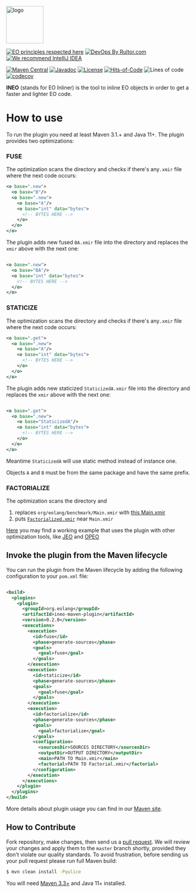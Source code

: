 <img alt="logo" src="https://www.objectionary.com/cactus.svg" height="100px" />

[![EO principles respected here](https://www.elegantobjects.org/badge.svg)](https://www.elegantobjects.org)
[![DevOps By Rultor.com](http://www.rultor.com/b/objectionary/eo)](http://www.rultor.com/p/objectionary/eo)
[![We recommend IntelliJ IDEA](https://www.elegantobjects.org/intellij-idea.svg)](https://www.jetbrains.com/idea/)


[![Maven Central](https://img.shields.io/maven-central/v/org.eolang/ineo-maven-plugin.svg)](https://maven-badges.herokuapp.com/maven-central/org.eolang/ineo-maven-plugin)
[![Javadoc](http://www.javadoc.io/badge/org.eolang/ineo-maven-plugin.svg)](http://www.javadoc.io/doc/org.eolang/ineo-maven-plugin)
[![License](https://img.shields.io/badge/license-MIT-green.svg)](LICENSE.txt)
[![Hits-of-Code](https://hitsofcode.com/github/objectionary/ineo-maven-plugin?branch=master&label=Hits-of-Code)](https://hitsofcode.com/github/objectionary/ineo-maven-plugin/view?branch=master&label=Hits-of-Code)
![Lines of code](https://sloc.xyz/github/objectionary/ineo-maven-plugin)
[![codecov](https://codecov.io/gh/objectionary/ineo-maven-plugin/branch/master/graph/badge.svg)](https://codecov.io/gh/objectionary/ineo-maven-plugin)


**INEO** (stands for EO Inliner) is the tool to inline EO objects in order to get a faster and 
lighter EO code. 

# How to use

To run the plugin you need at least Maven 3.1.+ and Java 11+.
The plugin provides two optimizations:

### FUSE 
The optimization scans the directory and checks if there's any`.xmir` file where the next code occurs:

```xml
<o base=".new">
  <o base="B"/>
  <o base=".new">
    <o base="A"/>
    <o base="int" data="bytes">
      <!-- BYTES HERE -->
    </o>
  </o>
</o>
```

The plugin adds new fused `BA.xmir` file into the directory and replaces the `xmir` above with the 
next one:

```xml

<o base=".new">
  <o base="BA"/>
  <o base="int" data="bytes">
    <!-- BYTES HERE -->
  </o>
</o>
```

### STATICIZE
The optimization scans the directory and checks if there's any`.xmir` file where the next code occurs:

```xml
<o base=".get">
  <o base=".new">
    <o base="A"/>
    <o base="int" data="bytes">
      <!-- BYTES HERE -->
    </o>
  </o>
</o>
```

The plugin adds new staticized `StaticizedA.xmir` file into the directory and replaces the `xmir` above with the
next one:

```xml

<o base=".get">
  <o base=".new">
    <o base="StaticizedA"/>
    <o base="int" data="bytes">
      <!-- BYTES HERE -->
    </o>
  </o>
</o>
```

Meantime `StaticizedA` will use static method instead of instance one. 

Objects `A` and `B` must be from the same package and have the same prefix.

### FACTORIALIZE

The optimization scans the directory and
1. replaces `org/eolang/benchmark/Main.xmir` with [this Main.xmir](https://github.com/objectionary/ineo-maven-plugin/blob/master/src/main/resources/org/eolang/ineo/factorialize/Main.xmir)
2. puts [`Factorialized.xmir`](https://github.com/objectionary/ineo-maven-plugin/blob/master/src/main/resources/org/eolang/ineo/factorialize/Factorialized.xmir) near `Main.xmir`

[Here](https://github.com/objectionary/benchmark) you may find a working example that uses the 
plugin with other optimization tools, like [JEO](https://github.com/objectionary/jeo-maven-plugin) 
and [OPEO](https://github.com/objectionary/opeo-maven-plugin)

## Invoke the plugin from the Maven lifecycle

You can run the plugin from the Maven lifecycle by adding the following
configuration to your `pom.xml` file:

```xml

<build>
  <plugins>
    <plugin>
      <groupId>org.eolang</groupId>
      <artifactId>ineo-maven-plugin</artifactId>
      <version>0.2.0</version>
      <executions>
        <execution>
          <id>fuse</id>
          <phase>generate-sources</phase>
          <goals>
            <goal>fuse</goal>
          </goals>
        </execution>
        <execution>
          <id>staticize</id>
          <phase>generate-sources</phase>
          <goals>
            <goal>fuse</goal>
          </goals>
        </execution>
        <execution>
          <id>factorialize</id>
          <phase>generate-sources</phase>
          <goals>
            <goal>factorialize</goal>
          </goals>
          <configuration>
            <sourcesDir>SOURCES DIRECTORY</sourcesDir>
            <outputDir>OUTPUT DIRECTORY</outputDir>
            <main>PATH TO Main.xmir</main>
            <factorial>PATH TO Factorial.xmir</factorial>
          </configuration>
        </execution>
      </executions>
    </plugin>
  </plugins>
</build>
```

More details about plugin usage you can find in our
[Maven site](https://objectionary.github.io/ineo-maven-plugin).

## How to Contribute

Fork repository, make changes, then send us
a [pull request](https://www.yegor256.com/2014/04/15/github-guidelines.html).
We will review your changes and apply them to the `master` branch shortly,
provided they don't violate our quality standards. To avoid frustration,
before sending us your pull request please run full Maven build:

```bash
$ mvn clean install -Pqulice
```

You will need [Maven 3.3+](https://maven.apache.org) and Java 11+ installed.
